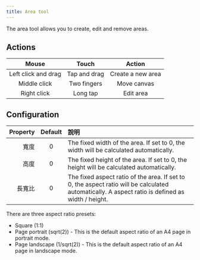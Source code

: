 ```yaml
---
title: Area tool
---
```


The area tool allows you to create, edit and remove areas.

## Actions

|        Mouse        |     Touch    |       Action      |
| :-----------------: | :----------: | :---------------: |
| Left click and drag | Tap and drag | Create a new area |
|     Middle click    |  Two fingers |    Move canvas    |
|     Right click     |   Long tap   |     Edit area     |

## Configuration

| Property | Default | 說明                                                                                                                                                                                               |
| -------: | :-----: | :----------------------------------------------------------------------------------------------------------------------------------------------------------------------------------------------- |
|       寬度 |    0    | The fixed width of the area. If set to 0, the width will be calculated automatically.                                                                            |
|       高度 |    0    | The fixed height of the area. If set to 0, the height will be calculated automatically.                                                                          |
|      長寬比 |    0    | The fixed aspect ratio of the area. If set to 0, the aspect ratio will be calculated automatically. A aspect ratio is defined as width / height. |

There are three aspect ratio presets:

- Square (1:1)
- Page portrait (sqrt(2)) - This is the default aspect ratio of an A4 page in portrait mode.
- Page landscape (1/sqrt(2)) - This is the default aspect ratio of an A4 page in landscape mode.
